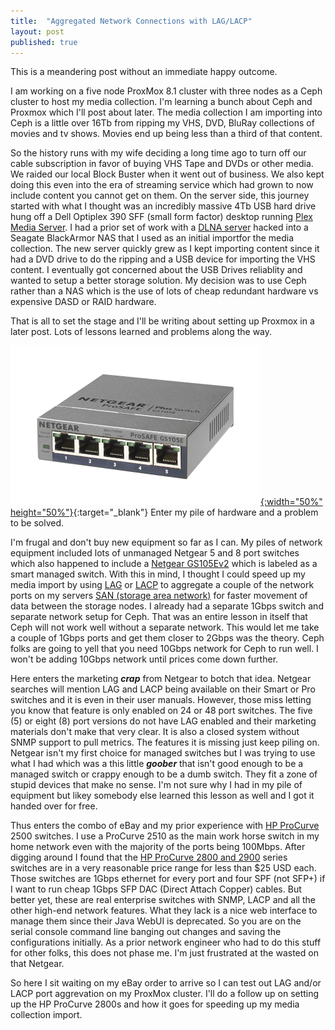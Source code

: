 ```yaml
---
title:  "Aggregated Network Connections with LAG/LACP"
layout: post
published: true
---
```


This is a meandering post without an immediate happy outcome.

I am working on a five node ProxMox 8.1 cluster with three nodes as a Ceph cluster to host my media collection. I'm learning a bunch about Ceph and Proxmox which I'll post about later. The media collection I am importing into Ceph is a little over 16Tb from ripping my VHS, DVD, BluRay collections of movies and tv shows. Movies end up being less than a third of that content.

So the history runs with my wife deciding a long time ago to turn off our cable subscription in favor of buying VHS Tape and DVDs or other media. We raided our local Block Buster when it went out of business. We also kept doing this even into the era of streaming service which had grown to now include content you cannot get on them. On the server side, this journey started with what I thought was an incredibly massive 4Tb USB hard drive hung off a Dell Optiplex 390 SFF (small form factor) desktop running [Plex Media Server](https://www.plex.tv/media-server-downloads). I had a prior set of work with a [DLNA server](https://en.wikipedia.org/wiki/DLNA) hacked into a Seagate BlackArmor NAS that I used as an initial importfor the media collection. The new server quickly grew as I kept importing content since it had a DVD drive to do the ripping and a USB device for importing the VHS content. I eventually got concerned about the USB Drives reliablity and wanted to setup a better storage solution. My decision was to use Ceph rather than a NAS which is the use of lots of cheap redundant hardware vs expensive DASD or RAID hardware.

That is all to set the stage and I'll be writing about setting up Proxmox in a later post. Lots of lessons learned and problems along the way.

[![Netgear GS105Ev2](/assets/images/GS105Ev2.png){:width="50%" height="50%"}](/assets/images/GS105Ev2.png){:target="_blank"}
Enter my pile of hardware and a problem to be solved.

I'm frugal and don't buy new equipment so far as I can. My piles of network equipment included lots of unmanaged Netgear 5 and 8 port switches which also happened to include a [Netgear GS105Ev2](https://www.netgear.com/support/product/gs105ev2) which is labeled as a smart managed switch. With this in mind, I thought I could speed up my media import by using [LAG](https://en.wikipedia.org/wiki/Link_aggregation) or [LACP](https://en.wikipedia.org/wiki/Link_aggregation#Link_Aggregation_Control_Protocol) to aggregate a couple of the network ports on my servers [SAN (storage area network)](https://en.wikipedia.org/wiki/Storage_area_network) for faster movement of data between the storage nodes. I already had a separate 1Gbps switch and separate network setup for Ceph. That was an entire lesson in itself that Ceph will not work well without a separate network. This would let me take a couple of 1Gbps ports and get them closer to 2Gbps was the theory. Ceph folks are going to yell that you need 10Gbps network for Ceph to run well. I won't be adding 10Gbps network until prices come down further.

Here enters the marketing ***crap*** from Netgear to botch that idea. Netgear searches will mention LAG and LACP being available on their Smart or Pro switches and it is even in their user manuals. However, those miss letting you know that feature is only enabled on 24 or 48 port switches. The five (5) or eight (8) port versions do not have LAG enabled and their marketing materials don't make that very clear. It is also a closed system without SNMP support to pull metrics. The features it is missing just keep piling on. Netgear isn't my first choice for managed switches but I was trying to use what I had which was a this little ***goober*** that isn't good enough to be a managed switch or crappy enough to be a dumb switch. They fit a zone of stupid devices that make no sense. I'm not sure why I had in my pile of equipment but likey somebody else learned this lesson as well and I got it handed over for free.

Thus enters the combo of eBay and my prior experience with [HP ProCurve](https://en.wikipedia.org/wiki/ProCurve) 2500 switches. I use a ProCurve 2510 as the main work horse switch in my home network even with the majority of the ports being 100Mbps. After digging around I found that the [HP ProCurve 2800 and 2900](https://en.wikipedia.org/wiki/List_of_ProCurve_products#Mainstream) series switches are in a very reasonable price range for less than $25 USD each. Those switches are 1Gbps ethernet for every port and four SPF (not SFP+) if I want to run cheap 1Gbps SFP DAC (Direct Attach Copper) cables. But better yet, these are real enterprise switches with SNMP, LACP and all the other high-end network features. What they lack is a nice web interface to manage them since their Java WebUI is deprecated. So you are on the serial console command line banging out changes and saving the configurations initially. As a prior network engineer who had to do this stuff for other folks, this does not phase me. I'm just frustrated at the wasted on that Netgear.

So here I sit waiting on my eBay order to arrive so I can test out LAG and/or LACP port aggrevation on my ProxMox cluster.  I'll do a follow up on setting up the HP ProCurve 2800s and how it goes for speeding up my media collection import.
